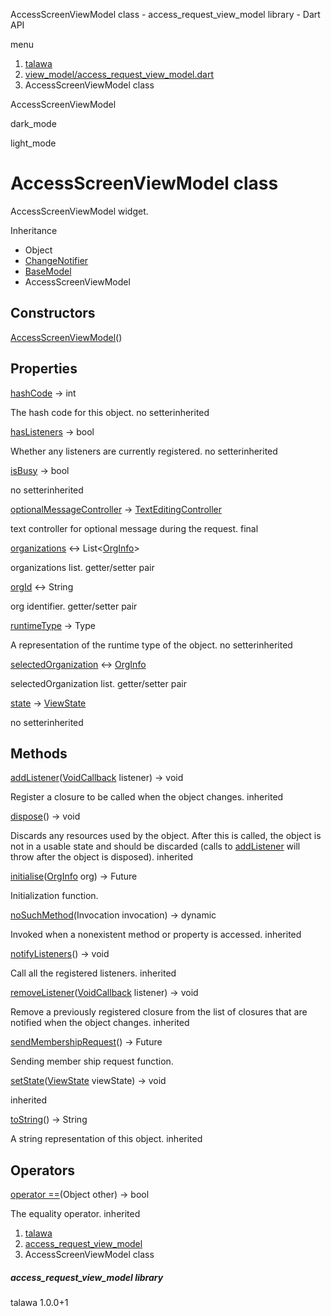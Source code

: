 




AccessScreenViewModel class - access\_request\_view\_model library - Dart API







menu

1. [talawa](../index.html)
2. [view\_model/access\_request\_view\_model.dart](../view_model_access_request_view_model/view_model_access_request_view_model-library.html)
3. AccessScreenViewModel class

AccessScreenViewModel


dark\_mode

light\_mode




# AccessScreenViewModel class


AccessScreenViewModel widget.


Inheritance

* Object
* [ChangeNotifier](https://api.flutter.dev/flutter/foundation/ChangeNotifier-class.html)
* [BaseModel](../view_model_base_view_model/BaseModel-class.html)
* AccessScreenViewModel



## Constructors

[AccessScreenViewModel](../view_model_access_request_view_model/AccessScreenViewModel/AccessScreenViewModel.html)()




## Properties

[hashCode](https://api.flutter.dev/flutter/foundation/Listenable/hashCode.html)
→ int

The hash code for this object.
no setterinherited

[hasListeners](https://api.flutter.dev/flutter/foundation/ChangeNotifier/hasListeners.html)
→ bool

Whether any listeners are currently registered.
no setterinherited

[isBusy](../view_model_base_view_model/BaseModel/isBusy.html)
→ bool

no setterinherited

[optionalMessageController](../view_model_access_request_view_model/AccessScreenViewModel/optionalMessageController.html)
→ [TextEditingController](https://api.flutter.dev/flutter/widgets/TextEditingController-class.html)

text controller for optional message during the request.
final

[organizations](../view_model_access_request_view_model/AccessScreenViewModel/organizations.html)
↔ List<[OrgInfo](../models_organization_org_info/OrgInfo-class.html)>

organizations list.
getter/setter pair

[orgId](../view_model_access_request_view_model/AccessScreenViewModel/orgId.html)
↔ String

org identifier.
getter/setter pair

[runtimeType](https://api.flutter.dev/flutter/foundation/Listenable/runtimeType.html)
→ Type

A representation of the runtime type of the object.
no setterinherited

[selectedOrganization](../view_model_access_request_view_model/AccessScreenViewModel/selectedOrganization.html)
↔ [OrgInfo](../models_organization_org_info/OrgInfo-class.html)

selectedOrganization list.
getter/setter pair

[state](../view_model_base_view_model/BaseModel/state.html)
→ [ViewState](../enums_enums/ViewState.html)

no setterinherited



## Methods

[addListener](https://api.flutter.dev/flutter/foundation/ChangeNotifier/addListener.html)([VoidCallback](https://api.flutter.dev/flutter/dart-ui/VoidCallback.html) listener)
→ void


Register a closure to be called when the object changes.
inherited

[dispose](https://api.flutter.dev/flutter/foundation/ChangeNotifier/dispose.html)()
→ void


Discards any resources used by the object. After this is called, the
object is not in a usable state and should be discarded (calls to
[addListener](https://api.flutter.dev/flutter/foundation/ChangeNotifier/addListener.html) will throw after the object is disposed).
inherited

[initialise](../view_model_access_request_view_model/AccessScreenViewModel/initialise.html)([OrgInfo](../models_organization_org_info/OrgInfo-class.html) org)
→ Future<void>


Initialization function.

[noSuchMethod](https://api.flutter.dev/flutter/foundation/Listenable/noSuchMethod.html)(Invocation invocation)
→ dynamic


Invoked when a nonexistent method or property is accessed.
inherited

[notifyListeners](https://api.flutter.dev/flutter/foundation/ChangeNotifier/notifyListeners.html)()
→ void


Call all the registered listeners.
inherited

[removeListener](https://api.flutter.dev/flutter/foundation/ChangeNotifier/removeListener.html)([VoidCallback](https://api.flutter.dev/flutter/dart-ui/VoidCallback.html) listener)
→ void


Remove a previously registered closure from the list of closures that are
notified when the object changes.
inherited

[sendMembershipRequest](../view_model_access_request_view_model/AccessScreenViewModel/sendMembershipRequest.html)()
→ Future<void>


Sending member ship request function.

[setState](../view_model_base_view_model/BaseModel/setState.html)([ViewState](../enums_enums/ViewState.html) viewState)
→ void


inherited

[toString](https://api.flutter.dev/flutter/foundation/Listenable/toString.html)()
→ String


A string representation of this object.
inherited



## Operators

[operator ==](https://api.flutter.dev/flutter/foundation/Listenable/operator_equals.html)(Object other)
→ bool


The equality operator.
inherited



 


1. [talawa](../index.html)
2. [access\_request\_view\_model](../view_model_access_request_view_model/view_model_access_request_view_model-library.html)
3. AccessScreenViewModel class

##### access\_request\_view\_model library





talawa
1.0.0+1






